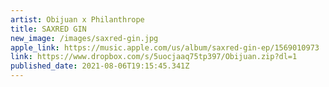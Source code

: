```yaml
---
artist: Obijuan x Philanthrope
title: SAXRED GIN
new_image: /images/saxred-gin.jpg
apple_link: https://music.apple.com/us/album/saxred-gin-ep/1569010973
link: https://www.dropbox.com/s/5uocjaaq75tp397/Obijuan.zip?dl=1
published_date: 2021-08-06T19:15:45.341Z
---
```

